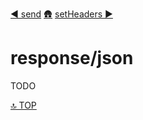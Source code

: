 [◀︎ send](../response/send.md)
[🛖](../index.md)
[setHeaders ▶](../response/setHeaders.md)

# response/json

TODO

[🔝 TOP](#top)

